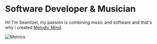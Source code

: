 # Software Developer & Musician

Hi!
I'm Seanitzel, my passion is combining music and software and that's why i created [Melodic Mind](melodic-mind.com).

![Metrics](https://metrics.lecoq.io/username)
